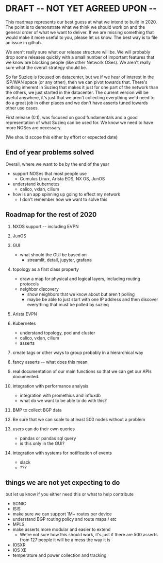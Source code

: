 # DRAFT -- NOT YET AGREED UPON --
This roadmap represents our best guess at what we intend to build in 2020. 
The point is to demonstrate what we think we should work on and the general
order of what we want to deliver.  If we are missing something that would make
it more useful to you, please let us know. The best way is to
file an issue in github.


We aren't really sure what our release structure will be. We will 
probably drop some releases quickly with a small number of important
features that we know are blocking people (like other Network OSes).
We aren't really sure what the overall strategy should be.

So far Suzieq is focused on datacenter, but we if we hear of 
interest in the ISP/WAN space (or any other), then we can pivot
towards that. There's nothing inherent in Suzieq that makes it just 
for one part of the network than the others, we just started in the 
datacenter. The current version will be useful anywhere, it's just 
that we aren't collecting everything we'd need to do a great job
in other places and we don't have asserts tuned towards other use cases.

First release (0.1), was focused on good fundamentals and a good 
representation of what Suzieq can be used for. We know we need
to have more NOSes are necessary. 

(We should scope this either by effort or expected date)

## End of year problems solved
Overall, where we want to be by the end of the year
* support NOSes that most people use
    * Cumulus Linux, Arista EOS, NX OS, JunOS
* understand kubernetes
    * calico, vxlan, cilium
* how is an app spinning up going to effect my network
    * I don't remember how we want to solve this


## Roadmap for the rest of 2020
1. NXOS support -- including EVPN
1. JunOS
1. GUI
    * what should the GUI be based on
        * streamlit, detail, jupyter, grafana
1. topology as a first class property
    * draw a map for physical and logical layers, including routing protocols
    * neighbor discovery
        * show neighbors that we know about but aren't polling
        * maybe be able to just start with one IP address and then discover 
           everything that must be polled by suzieq
1. Arista EVPN
1. Kubernetes
    * understand topology, pod and cluster
    * calico, vxlan, cilium
    * asserts
1. create tags or other ways to group probably in a hierarchical way
1. fancy asserts -- what does this mean
1. real documentation of our main functions so that we can get 
our APIs documented.
1. integration with performance analysis
    * integration with promethius and influxdb
    * what do we want to be able to do with this?

1. BMP to collect BGP data
1. Be sure that we can scale to at least 500 nodes without a problem
1. users can do their own queries
    * pandas or pandas sql query
    * is this only in the GUI?
1. integration with systems for notification of events
   * slack
   * ???



## things we are not yet expecting to do
but let us know if you either need this or what to help contribute
* SONIC
* ISIS
* make sure we can support 1M+ routes per device
* understand BGP routing policy and route maps / etc
* MPLS
* make asserts more modular and easier to extend
    * We're not sure how this should work, it's just if there are 500
    asserts from 127 people it will be a mess the way it is
* IOSXR
* IOS XE
* temperature and power collection and tracking


